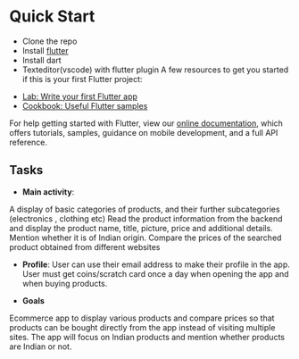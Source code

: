 
# Quick Start
* Clone the repo
* Install [flutter](http://flutter.dev/docs/get-started/install)
* Install dart
* Texteditor(vscode) with flutter plugin
A few resources to get you started if this is your first Flutter project:

- [Lab: Write your first Flutter app](https://flutter.io/docs/get-started/codelab)
- [Cookbook: Useful Flutter samples](https://flutter.io/docs/cookbook)

For help getting started with Flutter, view our 
[online documentation](https://flutter.io/docs), which offers tutorials, 
samples, guidance on mobile development, and a full API reference.

## Tasks
* **Main activity**:

A display of basic categories of products, and their further subcategories (electronics , clothing etc)
Read the product information from the backend and display the product name, title, picture, price and additional details. Mention whether it is of Indian origin.
Compare the prices of the searched product obtained from different websites


* **Profile**:
User can use their email address to make their profile in the app.
User must get coins/scratch card once a day when opening the app and when buying products.

* **Goals**

Ecommerce app to display various products and compare prices so that products can be bought directly from the app instead of visiting multiple sites. The app will focus on Indian products and mention whether products are Indian or not.
